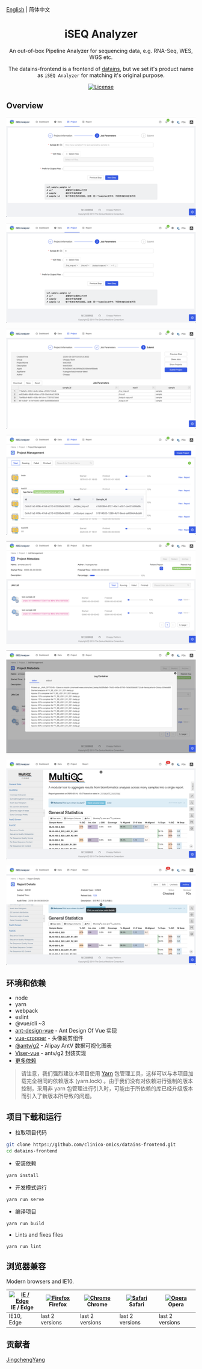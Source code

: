 [English](./README.md) | 简体中文

<h1 align="center">iSEQ Analyzer</h1>
<div align="center">
An out-of-box Pipeline Analyzer for sequencing data, e.g. RNA-Seq, WES, WGS etc.

The datains-frontend is a frontend of [datains](https://github.com/go-choppy/datains), but we set it's product name as `iSEQ Analyzer` for matching it's original purpose.
</div>

<div align="center">

[![License](https://img.shields.io/npm/l/package.json.svg?style=flat)](./LICENSE)

</div>


Overview
----

![工作台-创建项目](./docs/images/step-2-0.png)

![工作台-创建项目](./docs/images/step-2-1.png)

![工作台-创建项目](./docs/images/step-3.png)

![工作台-项目管理](./docs/images/project-mgmt-1.png)

![工作台-Job管理](./docs/images/job-mgmt-1.png)

![工作台-Job管理](./docs/images/job-mgmt-2.png)

![工作台-报告管理](./docs/images/report-stage-0.png)

![工作台-报告管理](./docs/images/report-stage-1.png)


环境和依赖
----

- node
- yarn
- webpack
- eslint
- @vue/cli ~3
- [ant-design-vue](https://github.com/vueComponent/ant-design-vue) - Ant Design Of Vue 实现
- [vue-cropper](https://github.com/xyxiao001/vue-cropper) - 头像裁剪组件
- [@antv/g2](https://antv.alipay.com/zh-cn/index.html) - Alipay AntV 数据可视化图表
- [Viser-vue](https://viserjs.github.io/docs.html#/viser/guide/installation)  - antv/g2 封装实现
- [更多依赖](./package.json)

> 请注意，我们强烈建议本项目使用 [Yarn](https://yarnpkg.com/) 包管理工具，这样可以与本项目加载完全相同的依赖版本 (yarn.lock) 。由于我们没有对依赖进行强制的版本控制，采用非 yarn 包管理进行引入时，可能由于所依赖的库已经升级版本而引入了新版本所导致的问题。


项目下载和运行
----

- 拉取项目代码
```bash
git clone https://github.com/clinico-omics/datains-frontend.git
cd datains-frontend
```

- 安装依赖
```
yarn install
```

- 开发模式运行
```
yarn run serve
```

- 编译项目
```
yarn run build
```

- Lints and fixes files
```
yarn run lint
```


## 浏览器兼容

Modern browsers and IE10.

| [<img src="https://raw.githubusercontent.com/alrra/browser-logos/master/src/edge/edge_48x48.png" alt="IE / Edge" width="24px" height="24px" />](http://godban.github.io/browsers-support-badges/)</br>IE / Edge | [<img src="https://raw.githubusercontent.com/alrra/browser-logos/master/src/firefox/firefox_48x48.png" alt="Firefox" width="24px" height="24px" />](http://godban.github.io/browsers-support-badges/)</br>Firefox | [<img src="https://raw.githubusercontent.com/alrra/browser-logos/master/src/chrome/chrome_48x48.png" alt="Chrome" width="24px" height="24px" />](http://godban.github.io/browsers-support-badges/)</br>Chrome | [<img src="https://raw.githubusercontent.com/alrra/browser-logos/master/src/safari/safari_48x48.png" alt="Safari" width="24px" height="24px" />](http://godban.github.io/browsers-support-badges/)</br>Safari | [<img src="https://raw.githubusercontent.com/alrra/browser-logos/master/src/opera/opera_48x48.png" alt="Opera" width="24px" height="24px" />](http://godban.github.io/browsers-support-badges/)</br>Opera |
| --- | --- | --- | --- | --- |
| IE10, Edge | last 2 versions | last 2 versions | last 2 versions | last 2 versions |


## 贡献者

[JingchengYang](mailto:yjcyxky@163.com)